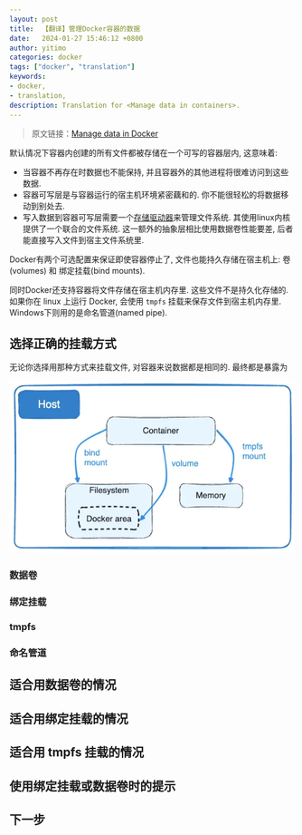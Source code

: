 ```yaml
---
layout: post
title:  【翻译】管理Docker容器的数据
date:   2024-01-27 15:46:12 +0800
author: yitimo
categories: docker
tags: ["docker", "translation"]
keywords:
- docker,
- translation,
description: Translation for <Manage data in containers>.
---
```


> 原文链接：[Manage data in Docker](https://docs.docker.com/storage/)

默认情况下容器内创建的所有文件都被存储在一个可写的容器层内, 这意味着:

- 当容器不再存在时数据也不能保持, 并且容器外的其他进程将很难访问到这些数据.
- 容器可写层是与容器运行的宿主机环境紧密藕和的. 你不能很轻松的将数据移动到别处去.
- 写入数据到容器可写层需要一个[存储驱动器]()来管理文件系统. 其使用linux内核提供了一个联合的文件系统. 这一额外的抽象层相比使用数据卷性能要差, 后者能直接写入文件到宿主文件系统里.

Docker有两个可选配置来保证即使容器停止了, 文件也能持久存储在宿主机上: 卷(volumes) 和 绑定挂载(bind mounts).

同时Docker还支持容器将文件存储在宿主机内存里. 这些文件不是持久化存储的. 如果你在 linux 上运行 Docker, 会使用 ``tmpfs`` 挂载来保存文件到宿主机内存里. Windows下则用的是命名管道(named pipe).

## 选择正确的挂载方式

无论你选择用那种方式来挂载文件, 对容器来说数据都是相同的. 最终都是暴露为

![type of mounts](/assets/images/202401/types-of-mounts.webp)

### 数据卷

### 绑定挂载

### tmpfs

### 命名管道

## 适合用数据卷的情况

## 适合用绑定挂载的情况

## 适合用 tmpfs 挂载的情况

## 使用绑定挂载或数据卷时的提示

## 下一步
